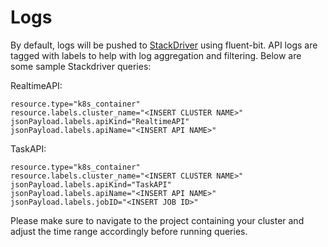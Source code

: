 # Logs

By default, logs will be pushed to [StackDriver](https://console.cloud.google.com/logs/query) using fluent-bit. API logs are tagged with labels to help with log aggregation and filtering. Below are some sample Stackdriver queries:

RealtimeAPI:

```text
resource.type="k8s_container"
resource.labels.cluster_name="<INSERT CLUSTER NAME>"
jsonPayload.labels.apiKind="RealtimeAPI"
jsonPayload.labels.apiName="<INSERT API NAME>"
```

TaskAPI:

```text
resource.type="k8s_container"
resource.labels.cluster_name="<INSERT CLUSTER NAME>"
jsonPayload.labels.apiKind="TaskAPI"
jsonPayload.labels.apiName="<INSERT API NAME>"
jsonPayload.labels.jobID="<INSERT JOB ID>"
```

Please make sure to navigate to the project containing your cluster and adjust the time range accordingly before running queries.
